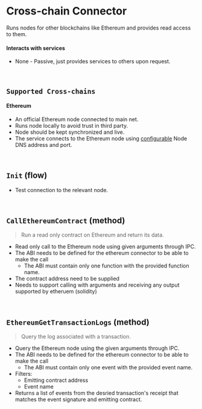 # Cross-chain Connector

Runs nodes for other blockchains like Ethereum and provides read access to them.

#### Interacts with services

* None - Passive, just provides services to others upon request.

&nbsp;
## `Supported Cross-chains`

#### Ethereum
* An official Ethereum node connected to main net.
* Runs node locally to avoid trust in third party.
* Node should be kept synchronized and live.
* The service connects to the Ethereum node using [configurable](../config/services.md) Node DNS address and port.

&nbsp;
## `Init` (flow)

* Test connection to the relevant node.

&nbsp;
## `CallEthereumContract` (method)

> Run a read only contract on Ethereum and return its data.

* Read only call to the Ethereum node using given arguments through IPC.
* The ABI needs to be defined for the ethereum connector to be able to make the call
  * The ABI must contain only one function with the provided function name.
* The contract address need to be supplied
* Needs to support calling with arguments and receiving any output supported by etheruem (solidity)

&nbsp;
## `EthereumGetTransactionLogs` (method)
> Query the log associated with a transaction.

* Query the Ethereum node using the given arguments through IPC.
* The ABI needs to be defined for the ethereum connector to be able to make the call
  * The ABI must contain only one event with the provided event name.
* Filters:
  * Emitting contract address
  * Event name
* Returns a list of events from the desried transaction's receipt that matches the event signature and emitting contract.

